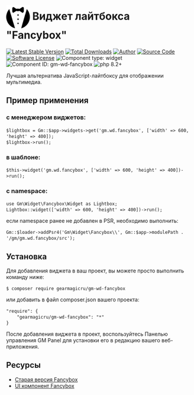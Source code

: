 # <img src="https://raw.githubusercontent.com/gearmagicru/gm-wd-fancybox/refs/heads/master/assets/images/icon.svg" width="64px" height="64px" align="absmiddle"> Виджет лайтбокса "Fancybox"

[![Latest Stable Version](https://img.shields.io/packagist/v/gearmagicru/gm-wd-fancybox.svg)](https://packagist.org/packages/gearmagicru/gm-wd-fancybox)
[![Total Downloads](https://img.shields.io/packagist/dt/gearmagicru/gm-wd-fancybox.svg)](https://packagist.org/packages/gearmagicru/gm-wd-fancybox)
[![Author](https://img.shields.io/badge/author-anton.tivonenko@gmail.com-blue.svg)](mailto:anton.tivonenko@gmail)
[![Source Code](https://img.shields.io/badge/source-gearmagicru/gm--wd--fancybox-blue.svg)](https://github.com/gearmagicru/gm-wd-fancybox)
[![Software License](https://img.shields.io/badge/license-MIT-brightgreen.svg)](https://github.com/gearmagicru/gm-wd-fancybox/blob/master/LICENSE)
![Component type: widget](https://img.shields.io/badge/component%20type-widget-green.svg)
![Component ID: gm-wd-fancybox](https://img.shields.io/badge/component%20id-gm.wd.fancybox-green.svg)
![php 8.2+](https://img.shields.io/badge/php-min%208.2-red.svg)

Лучшая альтернатива JavaScript-лайтбоксу для отображении мультимедиа.

## Пример применения
### с менеджером виджетов:
```
$lightbox = Gm::$app->widgets->get('gm.wd.fancybox', ['width' => 600, 'height' => 400]);
$lightbox->run();
```
### в шаблоне:
```
$this->widget('gm.wd.fancybox', ['width' => 600, 'height' => 400])->run();
```
### с namespace:
```
use Gm\Widget\Fancybox\Widget as Lightbox;
Lightbox::widget(['width' => 600, 'height' => 400])->run();
```
если namespace ранее не добавлен в PSR, необходимо выполнить:
```
Gm::$loader->addPsr4('Gm\Widget\Fancybox\\', Gm::$app->modulePath . '/gm/gm.wd.fancybox/src');
```

## Установка

Для добавления виджета в ваш проект, вы можете просто выполнить команду ниже:

```
$ composer require gearmagicru/gm-wd-fancybox
```

или добавить в файл composer.json вашего проекта:
```
"require": {
    "gearmagicru/gm-wd-fancybox": "*"
}
```

После добавления виджета в проект, воспользуйтесь Панелью управления GM Panel для установки его в редакцию вашего веб-приложения.

## Ресурсы
- [Старая версия Fancybox](http://fancybox.net/)
- [UI компонент Fancybox](https://fancyapps.com/fancybox/)